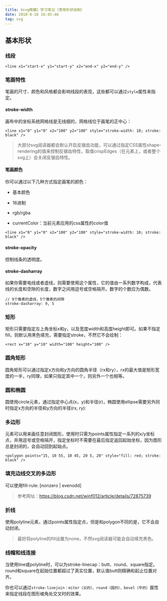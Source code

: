 ```yaml
---
title: 《svg精髓》学习笔记（常用形状绘制）
date: 2018-8-16 16:45:46
tag: svg
---
```


## 基本形状

### 线段

````
<line x1="start-x" y1="start-y" x2="end-x" y2="end-y" />
````

### 笔画特性

笔画的尺寸、颜色和风格都会影响线段的表现，这些都可以通过`style`属性来指定。

#### stroke-width

画布中的坐标系统网格线是无线细的，网格线位于画笔的正中心：

````
<line x1="0" y1="0" x2="100" y2="100" style="stroke-width: 10; stroke: black" />
````

> 大部分svg阅读器都会默认开启反锯齿功能，可以通过指定CSS属性shape-rendering的值来控制反锯齿特性，取值crispEdges（在元素上，或者整个svg上）会关闭反锯齿特性。

#### 笔画颜色

你可以通过以下几种方式指定画笔的颜色：

- 基本颜色

- 16进制

- rgb/rgba

- currentColor：当前元素应用的css属性的color值

````
<line x1="0" y1="0" x2="100" y2="100" style="stroke-width: 10; stroke: black" />
````

#### stroke-opacity

控制线条的透明度。

#### stroke-dasharray

如果你需要电线或者虚线，则需要使用这个属性，它的值由一系列数字构成，代表线的长度和空隙的长度，数字之间用逗号或空格隔开。数字的个数应为偶数。

````
// 9个像素的虚线，5个像素的间隙
stroke-dasharray: 9, 5
````

### 矩形

矩形只需要指定左上角坐标x和y，以及宽度width和高度height即可。如果不指定fill，则默认用黑色填充，需要指定stroke，不然它不会绘制：

````
<rect x="10" y="10" width="100" height="100" />
````

### 圆角矩形

圆角矩形可以通过指定x方向和y方向的圆角半径（rx和ry），rx的最大值是矩形宽度的一半，ry同理，如果只指定其中一个，则另外一个也相等。

### 圆和椭圆

圆使用circle元素，通过指定中心点(x，y)和半径(r)，椭圆使用ellipse需要另外同时指定x方向的半径和y方向的半径(rx, ry):

### 多边形

<polygon>元素可以用来画任意封闭图形，使用时只需为points属性指定一系列的x/y坐标点，并用逗号或空格隔开，指定坐标时不需要在最后指定返回起始坐标，因为图形总是封闭的，会自动回到起始点。

````
<polygon points="15, 10 55, 10 45, 20 5, 20" style="fill: red; stroke: black" />
````

### 填充边线交叉的多边形

可以使用fill-rule: [nonzero | evenodd]

> 参考网址：https://blog.csdn.net/wjnf012/article/details/72875739

### 折线

使用polyline元素，通过points属性指定点，但是和polygon不同的是，它不会自动封闭。

> 最好将polyline的fill设置为none，不然svg阅读器可能会自动填充黑色。

### 线帽和线连接

当使用line或polyline时，可以为stroke-linecap：butt、round、square指定。round和square在起始位置都超过了真实位置，默认值butt则精确和起止位置对齐。

你也可以通过`stroke-linejoin：miter（尖的）、round（圆的）、bevel（平的）`属性来指定线段在图形棱角处交叉时的效果。